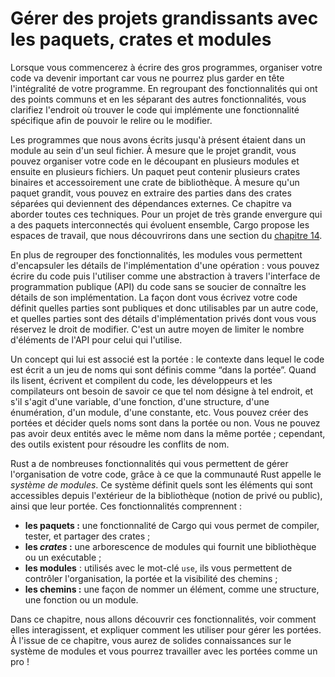 <!--
# Managing Growing Projects with Packages, Crates, and Modules
-->

# Gérer des projets grandissants avec les paquets, crates et modules

<!--
As you write large programs, organizing your code will be important because
keeping track of your entire program in your head will become impossible. By
grouping related functionality and separating code with distinct features,
you’ll clarify where to find code that implements a particular feature and
where to go to change how a feature works.
-->

Lorsque vous commencerez à écrire des gros programmes, organiser votre code va
devenir important car vous ne pourrez plus garder en tête l'intégralité de votre
programme. En regroupant des fonctionnalités qui ont des points communs et en
les séparant des autres fonctionnalités, vous clarifiez l'endroit où trouver le
code qui implémente une fonctionnalité spécifique afin de pouvoir le relire ou
le modifier.

<!--
The programs we’ve written so far have been in one module in one file. As a
project grows, you can organize code by splitting it into multiple modules and
then multiple files. A package can contain multiple binary crates and
optionally one library crate. As a package grows, you can extract parts into
separate crates that become external dependencies. This chapter covers all
these techniques. For very large projects of a set of interrelated packages
that evolve together, Cargo provides workspaces, which we’ll cover in the
[“Cargo Workspaces”][workspaces]<!-- ignore -- > section in Chapter 14.
-->

Les programmes que nous avons écrits jusqu'à présent étaient dans un module au
sein d'un seul fichier. À mesure que le projet grandit, vous pouvez organiser
votre code en le découpant en plusieurs modules et ensuite en plusieurs
fichiers. Un paquet peut contenir plusieurs crates binaires et accessoirement
une crate de bibliothèque. À mesure qu'un paquet grandit, vous pouvez en
extraire des parties dans des crates séparées qui deviennent des dépendances
externes. Ce chapitre va aborder toutes ces techniques. Pour un projet de très
grande envergure qui a des paquets interconnectés qui évoluent ensemble, Cargo
propose les espaces de travail, que nous découvrirons dans une section du
[chapitre 14][workspaces]<!-- ignore -->.

<!--
In addition to grouping functionality, encapsulating implementation details
lets you reuse code at a higher level: once you’ve implemented an operation,
other code can call that code via the code’s public interface without knowing
how the implementation works. The way you write code defines which parts are
public for other code to use and which parts are private implementation details
that you reserve the right to change. This is another way to limit the amount
of detail you have to keep in your head.
-->

En plus de regrouper des fonctionnalités, les modules vous permettent
d'encapsuler les détails de l'implémentation d'une opération : vous pouvez
écrire du code puis l'utiliser comme une abstraction à travers l'interface de
programmation publique (API) du code sans se soucier de connaître les détails de
son implémentation. La façon dont vous écrivez votre code définit quelles
parties sont publiques et donc utilisables par un autre code, et quelles parties
sont des détails d'implémentation privés dont vous vous réservez le droit de
modifier. C'est un autre moyen de limiter le nombre d'éléments de l'API pour
celui qui l'utilise.

<!--
A related concept is scope: the nested context in which code is written has a
set of names that are defined as “in scope.” When reading, writing, and
compiling code, programmers and compilers need to know whether a particular
name at a particular spot refers to a variable, function, struct, enum, module,
constant, or other item and what that item means. You can create scopes and
change which names are in or out of scope. You can’t have two items with the
same name in the same scope; tools are available to resolve name conflicts.
-->

Un concept qui lui est associé est la portée : le contexte dans lequel le code
est écrit a un jeu de noms qui sont définis comme “dans la portée”. Quand ils
lisent, écrivent et compilent du code, les développeurs et les compilateurs ont
besoin de savoir ce que tel nom désigne à tel endroit, et s'il s'agit d'une
variable, d'une fonction, d'une structure, d'une énumération, d'un module, d'une
constante, etc. Vous pouvez créer des portées et décider quels noms sont dans la
portée ou non. Vous ne pouvez pas avoir deux entités avec le même nom dans la
même portée ; cependant, des outils existent pour résoudre les conflits de nom.

<!--
Rust has a number of features that allow you to manage your code’s
organization, including which details are exposed, which details are private,
and what names are in each scope in your programs. These features, sometimes
collectively referred to as the *module system*, include:
-->

Rust a de nombreuses fonctionnalités qui vous permettent de gérer l'organisation
de votre code, grâce à ce que la communauté Rust appelle le *système de
modules*. Ce système définit quels sont les éléments qui sont accessibles depuis
l'extérieur de la bibliothèque (notion de privé ou public), ainsi que leur
portée. Ces fonctionnalités comprennent :

<!--
* **Packages:** A Cargo feature that lets you build, test, and share crates
* **Crates:** A tree of modules that produces a library or executable
* **Modules** and **use:** Let you control the organization, scope, and
  privacy of paths
* **Paths:** A way of naming an item, such as a struct, function, or module
-->

* **les paquets :** une fonctionnalité de Cargo qui vous permet de compiler,
  tester, et partager des crates ;
* **les *crates* :** une arborescence de modules qui fournit une bibliothèque ou
  un exécutable ;
* **les modules** : utilisés avec le mot-clé `use`, ils vous permettent de
  contrôler l'organisation, la portée et la visibilité des chemins ;
* **les chemins :** une façon de nommer un élément, comme une structure, une
  fonction ou un module.

<!--
In this chapter, we’ll cover all these features, discuss how they interact, and
explain how to use them to manage scope. By the end, you should have a solid
understanding of the module system and be able to work with scopes like a pro!
-->

Dans ce chapitre, nous allons découvrir ces fonctionnalités, voir comment elles
interagissent, et expliquer comment les utiliser pour gérer les portées. À
l'issue de ce chapitre, vous aurez de solides connaissances sur le système de
modules et vous pourrez travailler avec les portées comme un pro !

<!--
[workspaces]: ch14-03-cargo-workspaces.html
-->

[workspaces]: ch14-03-cargo-workspaces.html
